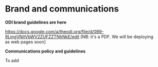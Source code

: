 # Brand and communications

**ODI brand guidelines are here**

https://docs.google.com/a/theodi.org/file/d/0B9-9LmgVNitVbWV2ZUFZZTNhNkE/edit
[NB: it's a PDF. We will be deploying as web pages soon]

**Communications policy and guidelines**

To add
